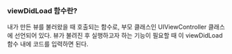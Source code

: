 ### viewDidLoad 함수란?

내가 만든 뷰를 불러왔을 때 호출되는 함수로, 부모 클래스인 UIViewController 클래스에 선언되어 있다. 뷰가 불려진 후 실행하고자 하는 기능이 필요할 때 이 viewDidLoad함수 내에 코드를 입력하면 된다. 


